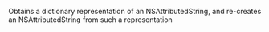 Obtains a dictionary representation of an NSAttributedString, and re-creates an NSAttributedString from such a representation
